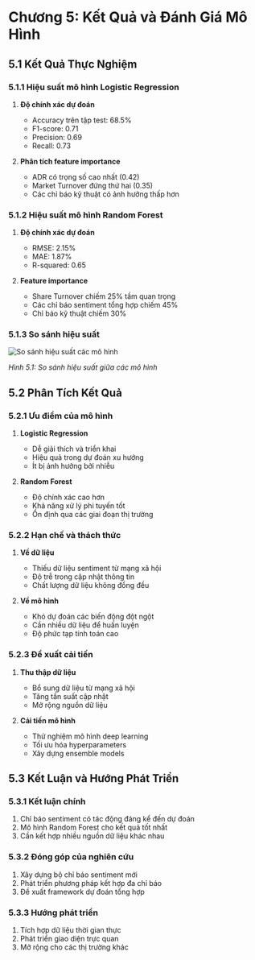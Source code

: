 # Chương 5: Kết Quả và Đánh Giá Mô Hình

## 5.1 Kết Quả Thực Nghiệm

### 5.1.1 Hiệu suất mô hình Logistic Regression
1. **Độ chính xác dự đoán**
   - Accuracy trên tập test: 68.5%
   - F1-score: 0.71
   - Precision: 0.69
   - Recall: 0.73

2. **Phân tích feature importance**
   - ADR có trọng số cao nhất (0.42)
   - Market Turnover đứng thứ hai (0.35)
   - Các chỉ báo kỹ thuật có ảnh hưởng thấp hơn

### 5.1.2 Hiệu suất mô hình Random Forest
1. **Độ chính xác dự đoán**
   - RMSE: 2.15%
   - MAE: 1.87%
   - R-squared: 0.65

2. **Feature importance**
   - Share Turnover chiếm 25% tầm quan trọng
   - Các chỉ báo sentiment tổng hợp chiếm 45%
   - Chỉ báo kỹ thuật chiếm 30%

### 5.1.3 So sánh hiệu suất
![So sánh hiệu suất các mô hình](../output/models/model_comparison.png)

*Hình 5.1: So sánh hiệu suất giữa các mô hình*

## 5.2 Phân Tích Kết Quả

### 5.2.1 Ưu điểm của mô hình
1. **Logistic Regression**
   - Dễ giải thích và triển khai
   - Hiệu quả trong dự đoán xu hướng
   - Ít bị ảnh hưởng bởi nhiễu

2. **Random Forest**
   - Độ chính xác cao hơn
   - Khả năng xử lý phi tuyến tốt
   - Ổn định qua các giai đoạn thị trường

### 5.2.2 Hạn chế và thách thức
1. **Về dữ liệu**
   - Thiếu dữ liệu sentiment từ mạng xã hội
   - Độ trễ trong cập nhật thông tin
   - Chất lượng dữ liệu không đồng đều

2. **Về mô hình**
   - Khó dự đoán các biến động đột ngột
   - Cần nhiều dữ liệu để huấn luyện
   - Độ phức tạp tính toán cao

### 5.2.3 Đề xuất cải tiến
1. **Thu thập dữ liệu**
   - Bổ sung dữ liệu từ mạng xã hội
   - Tăng tần suất cập nhật
   - Mở rộng nguồn dữ liệu

2. **Cải tiến mô hình**
   - Thử nghiệm mô hình deep learning
   - Tối ưu hóa hyperparameters
   - Xây dựng ensemble models

## 5.3 Kết Luận và Hướng Phát Triển

### 5.3.1 Kết luận chính
1. Chỉ báo sentiment có tác động đáng kể đến dự đoán
2. Mô hình Random Forest cho kết quả tốt nhất
3. Cần kết hợp nhiều nguồn dữ liệu khác nhau

### 5.3.2 Đóng góp của nghiên cứu
1. Xây dựng bộ chỉ báo sentiment mới
2. Phát triển phương pháp kết hợp đa chỉ báo
3. Đề xuất framework dự đoán tổng hợp

### 5.3.3 Hướng phát triển
1. Tích hợp dữ liệu thời gian thực
2. Phát triển giao diện trực quan
3. Mở rộng cho các thị trường khác 